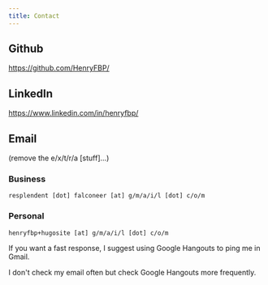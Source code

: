 ```yaml
---
title: Contact
---
```


## Github

<https://github.com/HenryFBP/>

## LinkedIn

<https://www.linkedin.com/in/henryfbp/>

## Email

(remove the e/x/t/r/a \[stuff\]...)

### Business

    resplendent [dot] falconeer [at] g/m/a/i/l [dot] c/o/m

### Personal

    henryfbp+hugosite [at] g/m/a/i/l [dot] c/o/m

If you want a fast response, I suggest using Google Hangouts to ping me in Gmail.

I don't check my email often but check Google Hangouts more frequently.